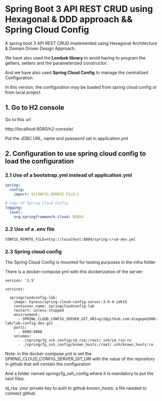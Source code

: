 # Spring Boot 3 API REST CRUD using Hexagonal & DDD approach && Spring Cloud Config

A spring boot 3 API REST CRUD implemented using Hexagonal Architecture & Domain Driven Design Approach.

We have also used the __Lombok library__ to avoid having to program the getters, setters and the parameterized constructor.

And we have also used __Spring Cloud Config__ to manage the centralized Configuration.

In this version, the configuration may be loaded from spring cloud config or from local project

## 1. Go to H2 console

Go to this url

http://localhost:8080/h2-console/

Put the JDBC URL, name and password set in application.yml

## 2. Configuration to use spring cloud config to load the configuration

### 2.1 Use of a bootstrap.yml instead of application.yml

```yml
spring:
  config:
    import: ${CONFIG_REMOTE_FILE:}

# Logs of Spring Cloud Config
logging:
  level:
    org.springframework.cloud: DEBUG
```

### 2.2 Use of a .env file

````shell
CONFIG_REMOTE_FILE=http://localhost:8889/spring-crud-dev.yml
````

### 2.3 Spring cloud config 

The Spring Cloud Config is mounted for testing purposes in the infra folder

There is a docker-compose.yml with this dockerization of the server:

```shell
version: '3.5'

services:

  springcloudconfig-lab:
    image: hyness/spring-cloud-config-server:3.0.4-jdk15
    container_name: springcloudconfig-lab
    restart: unless-stopped
    environment:
      - SPRING_CLOUD_CONFIG_SERVER_GIT_URI=git@github.com:diegopm2000-lab/lab-config-dev.git
    ports:
      - 8889:8888
    volumes:
      - ./springcfg_ssh_config/id_rsa:/root/.ssh/id_rsa:ro
      - ./springcfg_ssh_config/known_hosts:/root/.ssh/known_hosts:ro
```

Note: in the docker-compose.yml is set the SPRING_CLOUD_CONFIG_SERVER_GIT_URI with the value of the repository in github that will contain the configuration

And a folder named springcfg_ssh_config where it is mandatory to put the next files:

id_rsa: your private key to auth in github
known_hosts: a file needed to connect github
